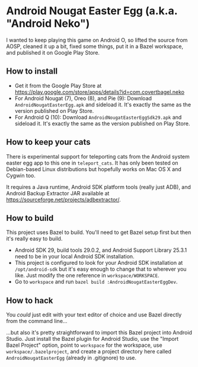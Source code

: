 # Android Nougat Easter Egg (a.k.a. "Android Neko")

I wanted to keep playing this game on Android O, so lifted the source from
AOSP, cleaned it up a bit, fixed some things, put it in a Bazel workspace,
and published it on Google Play Store.

## How to install

* Get it from the Google Play Store at
  https://play.google.com/store/apps/details?id=com.covertbagel.neko
* For Android Nougat (7), Oreo (8), and Pie (9): Download
  `AndroidNougatEasterEgg.apk` and sideload it. It's exactly
  the same as the version published on Play Store.
* For Android Q (10): Download `AndroidNougatEasterEggSdk29.apk` and
  sideload it. It's exactly the same as the version published on Play Store.

## How to keep your cats

There is experimental support for teleporting cats from the Android system
easter egg app to this one in `teleport_cats`. It has only been tested on
Debian-based Linux distributions but hopefully works on Mac OS X and Cygwin
too.

It requires a Java runtime, Android SDK platform tools (really just ADB),
and Android Backup Extractor JAR available at
https://sourceforge.net/projects/adbextractor/.

## How to build

This project uses Bazel to build. You'll need to get Bazel setup first but
then it's really easy to build.

- Android SDK 29, build tools 29.0.2, and Android Support Library 25.3.1 need
  to be in your local Android SDK installation.
- This project is configured to look for your Android SDK installation at
  `/opt/android-sdk` but it's easy enough to change that to wherever you like.
  Just modify the one reference in `workspace/WORKSPACE`.
- Go to `workspace` and run `bazel build :AndroidNougatEasterEggDev`.

## How to hack

You _could_ just edit with your text editor of choice and use Bazel directly
from the command line...

...but also it's pretty straightforward to import this Bazel project into
Android Studio. Just install the Bazel plugin for Android Studio, use the
"Import Bazel Project" option, point to `workspace` for the workspace,
use `workspace/.bazelproject`, and create a project directory here called
`AndroidNougatEasterEgg` (already in .gitignore) to use.
